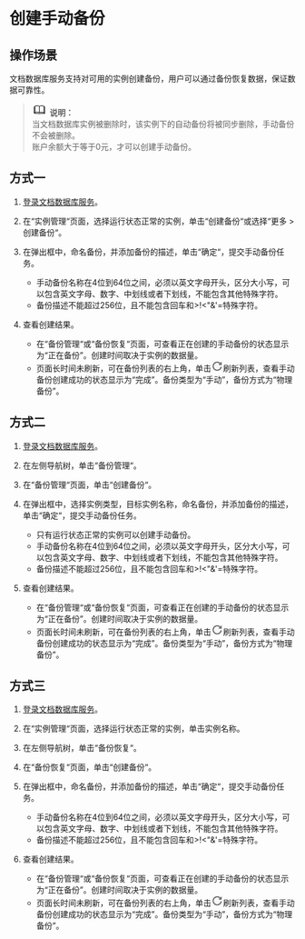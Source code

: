# 创建手动备份<a name="dds_03_0007"></a>

## 操作场景<a name="section618580621992"></a>

文档数据库服务支持对可用的实例创建备份，用户可以通过备份恢复数据，保证数据可靠性。

>![](public_sys-resources/icon-note.gif) **说明：**   
>当文档数据库实例被删除时，该实例下的自动备份将被同步删除，手动备份不会被删除。  
>账户余额大于等于0元，才可以创建手动备份。  

## 方式一<a name="section5642991212401"></a>

1.  [登录文档数据库服务](https://support.huaweicloud.com/qs-dds/dds_02_0043.html)。
2.  在“实例管理“页面，选择运行状态正常的实例，单击“创建备份“或选择“更多  \>  创建备份“。
3.  在弹出框中，命名备份，并添加备份的描述，单击“确定“，提交手动备份任务。
    -   手动备份名称在4位到64位之间，必须以英文字母开头，区分大小写，可以包含英文字母、数字、中划线或者下划线，不能包含其他特殊字符。
    -   备份描述不能超过256位，且不能包含回车和\>!<"&'=特殊字符。

4.  查看创建结果。
    -   在“备份管理“或“备份恢复“页面，可查看正在创建的手动备份的状态显示为“正在备份”。创建时间取决于实例的数据量。
    -   页面长时间未刷新，可在备份列表的右上角，单击![](figures/icon-refresh.png)刷新列表，查看手动备份创建成功的状态显示为“完成”。备份类型为“手动”，备份方式为“物理备份”。


## 方式二<a name="section40461508182024"></a>

1.  [登录文档数据库服务](https://support.huaweicloud.com/qs-dds/dds_02_0043.html)。
2.  在左侧导航树，单击“备份管理“。
3.  在“备份管理“页面，单击“创建备份“。
4.  在弹出框中，选择实例类型，目标实例名称，命名备份，并添加备份的描述，单击“确定“，提交手动备份任务。
    -   只有运行状态正常的实例可以创建手动备份。
    -   手动备份名称在4位到64位之间，必须以英文字母开头，区分大小写，可以包含英文字母、数字、中划线或者下划线，不能包含其他特殊字符。
    -   备份描述不能超过256位，且不能包含回车和\>!<"&'=特殊字符。

5.  查看创建结果。
    -   在“备份管理“或“备份恢复“页面，可查看正在创建的手动备份的状态显示为“正在备份”。创建时间取决于实例的数据量。
    -   页面长时间未刷新，可在备份列表的右上角，单击![](figures/icon-refresh.png)刷新列表，查看手动备份创建成功的状态显示为“完成”。备份类型为“手动”，备份方式为“物理备份”。


## 方式三<a name="section5636963115314"></a>

1.  [登录文档数据库服务](https://support.huaweicloud.com/qs-dds/dds_02_0043.html)。
2.  在“实例管理“页面，选择运行状态正常的实例，单击实例名称。
3.  在左侧导航树，单击“备份恢复“。
4.  在“备份恢复“页面，单击“创建备份“。
5.  在弹出框中，命名备份，并添加备份的描述，单击“确定“，提交手动备份任务。
    -   手动备份名称在4位到64位之间，必须以英文字母开头，区分大小写，可以包含英文字母、数字、中划线或者下划线，不能包含其他特殊字符。
    -   备份描述不能超过256位，且不能包含回车和\>!<"&'=特殊字符。

6.  查看创建结果。
    -   在“备份管理“或“备份恢复“页面，可查看正在创建的手动备份的状态显示为“正在备份”。创建时间取决于实例的数据量。
    -   页面长时间未刷新，可在备份列表的右上角，单击![](figures/icon-refresh.png)刷新列表，查看手动备份创建成功的状态显示为“完成”。备份类型为“手动”，备份方式为“物理备份”。


